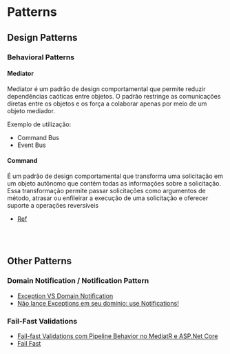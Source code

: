 # Patterns

## Design Patterns

### **Behavioral Patterns**

#### **Mediator**

Mediator é um padrão de design comportamental que permite reduzir dependências caóticas entre objetos. O padrão restringe as comunicações diretas entre os objetos e os força a colaborar apenas por meio de um objeto mediador.

Exemplo de utilização:

- Command Bus
- Event Bus

#### **Command**

É um padrão de design comportamental que transforma uma solicitação em um objeto autônomo que contém todas as informações sobre a solicitação. Essa transformação permite passar solicitações como argumentos de método, atrasar ou enfileirar a execução de uma solicitação e oferecer suporte a operações reversíveis

- [Ref](https://refactoring.guru/design-patterns/command)

<br>
<br>

## Other Patterns

### **Domain Notification / Notification Pattern**

- [Exception VS Domain Notification](https://balta.io/blog/exception-vs-domain-notification)
- [Não lance Exceptions em seu domínio: use Notifications!](https://imasters.com.br/back-end/nao-lance-exceptions-em-seu-dominio-use-notifications)

### **Fail-Fast Validations**

- [Fail-fast Validations com Pipeline Behavior no MediatR e ASP.Net Core](https://medium.com/tableless/fail-fast-validations-com-pipeline-behavior-no-mediatr-e-asp-net-core-f3854d3c21fa)
- [Fail Fast](https://www.martinfowler.com/ieeeSoftware/failFast.pdf)
